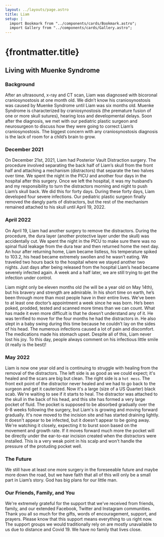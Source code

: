 ```yaml
---
layout: ../layouts/page.astro
title: Liam
setup: |
  import Bookmark from "../components/cards/Bookmark.astro";
  import Gallery from "../components/cards/Gallery.astro";
---
```



# {frontmatter.title}

## Living with Muenke Syndrome

### Background

After an ultrasound, x-ray and CT scan, Liam was diagnosed with bicoronal craniosynostosis at one month old. We didn’t know his craniosynostosis was caused by Muenke Syndrome until Liam was six months old. Muenke Syndrome is characterized by craniosynostosis (the premature fusion of one or more skull sutures), hearing loss and developmental delays. Soon after the diagnosis, we met with our pediatric plastic surgeon and neurosurgeon to discuss how they were going to correct Liam’s craniosynostosis. The biggest concern with any craniosynostosis diagnosis is the lack of room for a child’s brain to grow.

### December 2021

On December 21st, 2021, Liam had Posterior Vault Distraction surgery. The procedure involved separating the back half of Liam’s skull from the front half and attaching a mechanism (distractors) that separate the two halves over time. We spent the night in the PICU and another four days in the hospital after this surgery. Once we left the hospital, it was my husband’s and my responsibility to turn the distractors morning and night to push Liam’s skull back. We did this for forty days. During these forty days, Liam developed four severe infections. Our pediatric plastic surgeon finally removed the dangly parts of distractors, but the rest of the mechanism remained attached to his skull until April 19, 2022.


### April 2022


On April 19, Liam had another surgery to remove the distractors. During the procedure, the dura layer (another protective layer under the skull) was accidentally cut. We spent the night in the PICU to make sure there was no spinal fluid leakage from the dura tear and then returned home the next day. An hour after returning home, Liam became listless, his temperature spiked to 103.2, his head became extremely swollen and he wasn’t eating. We traveled two hours back to the hospital where we stayed another two nights. Just days after being released from the hospital Liam’s head became severely infected again. A week and a half later, we are still trying to get the infection under control.

Liam might only be eleven months old (he will be a year old on May 14th), but his bravery and strength are admirable. In his short time on earth, he’s been through more than most people have in their entire lives. We’ve been to at least one doctor’s appointment a week since he was born. He’s been poked, prodded, tested and scanned more times than we can count. What has made it even more difficult is that he doesn’t understand any of it. He was terrified to move for the four months he had the distractors in. He also slept in a baby swing during this time because he couldn’t lay on the sides of his head. The numerous infections caused a lot of pain and discomfort. The medications made his stomach upset. Despite all of this, Liam never lost his joy. To this day, people always comment on his infectious little smile (it really is the best)!

### May 2022

Liam is now one year old and is continuing to struggle with healing from the removal of the distractors. The left side is as good as we could expect; it's healed and the scars are big but clean. The right side is a `hot mess`. The front exit point of the distractor never healed and we had to go back to the surgeon and get it cauterized. Now it's a large (size of a US Quarter) black scab. We're waiting to see if it starts to heal. The distractor was attached to the skull in the back of his head, and this site has formed a very large pocket of fluid. The pocket is supposed to be absorbed gradually over the 6-8 weeks following the surgery, but Liam's is growing and moving forward gradually. It's now moved to the incision site and has started draining lightly. It doesn't appear to be infected, but it doesn't appear to be going away. We're watching it closely, expecting it to burst soon based on the movement and growth rate. If it moves forward much more the pocket will be directly under the ear-to-ear incision created when the distractors were installed. This is a very weak point in his scalp and won't handle the pressure of the protuding pocket well.


### The Future

We still have at least one more surgery in the foreseeable future and maybe more down the road, but we have faith that all of this will only be a small part in Liam’s story. God has big plans for our little man.

### Our Friends, Family, and You

We're extremely grateful for the support that we've received from friends, family, and our extended Facebook, Twitter and Instagram communities. Thank you all so much for the gifts, words of encouragement, support, and prayers. Please know that this support means everything to us right now. The support groups we would traditionally rely on are mostly unavailable to us due to distance and Covid 19. We have no family that lives close.

<Gallery pictures={[]}  />

<Bookmark
    url="https://www.amazon.com"
    title="Liam's Amazon Wishlist"
    description="Send Liam something from his Amazon wishlist, curated specifically to his unique needs." />


